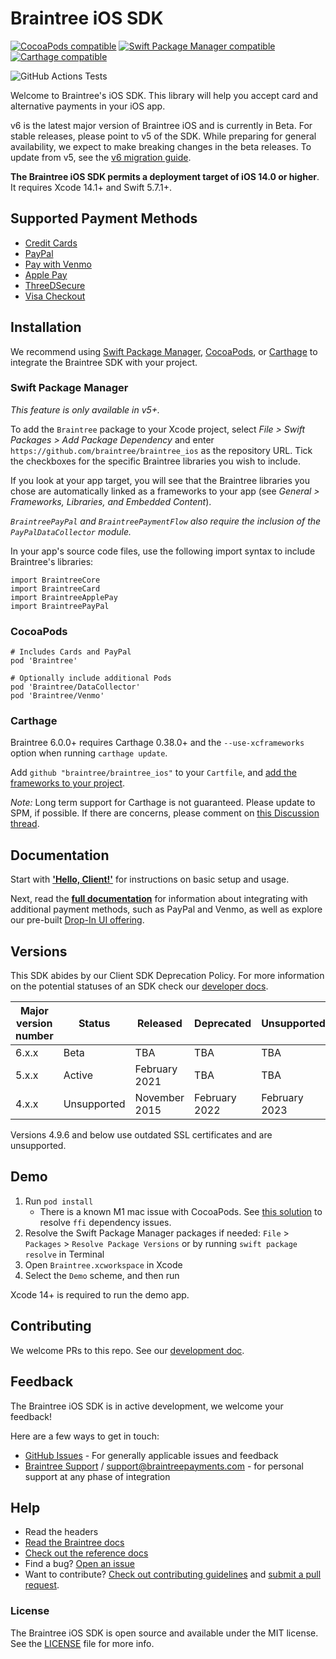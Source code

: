 # Braintree iOS SDK

[![CocoaPods compatible](https://img.shields.io/cocoapods/v/Braintree.svg?style=flat)](https://cocoapods.org/pods/Braintree)
[![Swift Package Manager compatible](https://img.shields.io/badge/SwiftPM-compatible-brightgreen.svg)](https://swift.org/package-manager/)
[![Carthage compatible](https://img.shields.io/badge/Carthage-compatible-4BC51D.svg?style=flat)](https://github.com/Carthage/Carthage)

![GitHub Actions Tests](https://github.com/braintree/braintree_ios/workflows/Tests/badge.svg)

Welcome to Braintree's iOS SDK. This library will help you accept card and alternative payments in your iOS app.

v6 is the latest major version of Braintree iOS and is currently in Beta. For stable releases, please point to v5 of the SDK. While preparing for general availability, we expect to make breaking changes in the beta releases. To update from v5, see the [v6 migration guide](https://github.com/braintree/braintree_ios/blob/master/V6_MIGRATION.md).

**The Braintree iOS SDK permits a deployment target of iOS 14.0 or higher**. It requires Xcode 14.1+ and Swift 5.7.1+.

## Supported Payment Methods

- [Credit Cards](https://developer.paypal.com/braintree/docs/guides/credit-cards/overview)
- [PayPal](https://developer.paypal.com/braintree/docs/guides/paypal/overview)
- [Pay with Venmo](https://developer.paypal.com/braintree/docs/guides/venmo/overview)
- [Apple Pay](https://developer.paypal.com/braintree/docs/guides/apple-pay/overview)
- [ThreeDSecure](https://developer.paypal.com/braintree/docs/guides/3d-secure/overview)
- [Visa Checkout](https://developer.paypal.com/braintree/docs/guides/secure-remote-commerce/overview)

## Installation

We recommend using [Swift Package Manager](https://swift.org/package-manager/), [CocoaPods](https://github.com/CocoaPods/CocoaPods), or [Carthage](https://github.com/Carthage/Carthage) to integrate the Braintree SDK with your project.

### Swift Package Manager
_This feature is only available in v5+._

To add the `Braintree` package to your Xcode project, select _File > Swift Packages > Add Package Dependency_ and enter `https://github.com/braintree/braintree_ios` as the repository URL. Tick the checkboxes for the specific Braintree libraries you wish to include.

If you look at your app target, you will see that the Braintree libraries you chose are automatically linked as a frameworks to your app (see _General > Frameworks, Libraries, and Embedded Content_).

*`BraintreePayPal` and `BraintreePaymentFlow` also require the inclusion of the `PayPalDataCollector` module.*

In your app's source code files, use the following import syntax to include Braintree's libraries:
```
import BraintreeCore
import BraintreeCard
import BraintreeApplePay
import BraintreePayPal
```

### CocoaPods
```
# Includes Cards and PayPal
pod 'Braintree'

# Optionally include additional Pods
pod 'Braintree/DataCollector'
pod 'Braintree/Venmo'
```

### Carthage
Braintree 6.0.0+ requires Carthage 0.38.0+ and the `--use-xcframeworks` option when running `carthage update`.

Add `github "braintree/braintree_ios"` to your `Cartfile`, and [add the frameworks to your project](https://github.com/Carthage/Carthage#adding-frameworks-to-an-application).

*Note:* Long term support for Carthage is not guaranteed. Please update to SPM, if possible. If there are concerns, please comment on [this Discussion thread](https://github.com/braintree/braintree_ios/discussions/705).

## Documentation

Start with [**'Hello, Client!'**](https://developer.paypal.com/braintree/docs/start/hello-client/ios/v5) for instructions on basic setup and usage.

Next, read the [**full documentation**](https://developer.paypal.com/braintree/docs/guides/payment-method-types-overview) for information about integrating with additional payment methods, such as PayPal and Venmo, as well as explore our pre-built [Drop-In UI offering](https://developer.paypal.com/braintree/docs/guides/drop-in/overview).


## Versions

This SDK abides by our Client SDK Deprecation Policy. For more information on the potential statuses of an SDK check our [developer docs](https://developer.paypal.com/braintree/docs/guides/client-sdk/deprecation-policy/ios/v5).

| Major version number | Status | Released | Deprecated | Unsupported |
| -------------------- | ------ | -------- | ---------- | ----------- |
| 6.x.x | Beta | TBA | TBA | TBA |
| 5.x.x | Active | February 2021 | TBA | TBA |
| 4.x.x | Unsupported | November 2015 | February 2022 | February 2023 |

Versions 4.9.6 and below use outdated SSL certificates and are unsupported.

## Demo

1. Run `pod install`
    * There is a known M1 mac issue with CocoaPods. See [this solution](https://github.com/CocoaPods/CocoaPods/issues/10220#issuecomment-730963835) to resolve `ffi` dependency issues.
2. Resolve the Swift Package Manager packages if needed: `File` > `Packages` > `Resolve Package Versions` or by running `swift package resolve` in Terminal
3. Open `Braintree.xcworkspace` in Xcode
4. Select the `Demo` scheme, and then run

Xcode 14+ is required to run the demo app.

## Contributing

We welcome PRs to this repo. See our [development doc](https://github.com/braintree/braintree_ios/blob/master/DEVELOPMENT.md).

## Feedback

The Braintree iOS SDK is in active development, we welcome your feedback!

Here are a few ways to get in touch:

* [GitHub Issues](https://github.com/braintree/braintree_ios/issues) - For generally applicable issues and feedback
* [Braintree Support](https://articles.braintreepayments.com/) / support@braintreepayments.com - for personal support at any phase of integration

## Help

* Read the headers
* [Read the Braintree docs](https://developer.paypal.com/braintree/docs/guides/client-sdk/setup/ios/v5)
* [Check out the reference docs](https://braintree.github.io/braintree_ios/)
* Find a bug? [Open an issue](https://github.com/braintree/braintree_ios/issues)
* Want to contribute? [Check out contributing guidelines](https://github.com/braintree/braintree_ios/blob/master/CONTRIBUTING.md) and [submit a pull request](https://help.github.com/articles/creating-a-pull-request).

### License

The Braintree iOS SDK is open source and available under the MIT license. See the [LICENSE](https://github.com/braintree/braintree_ios/blob/master/LICENSE) file for more info.
